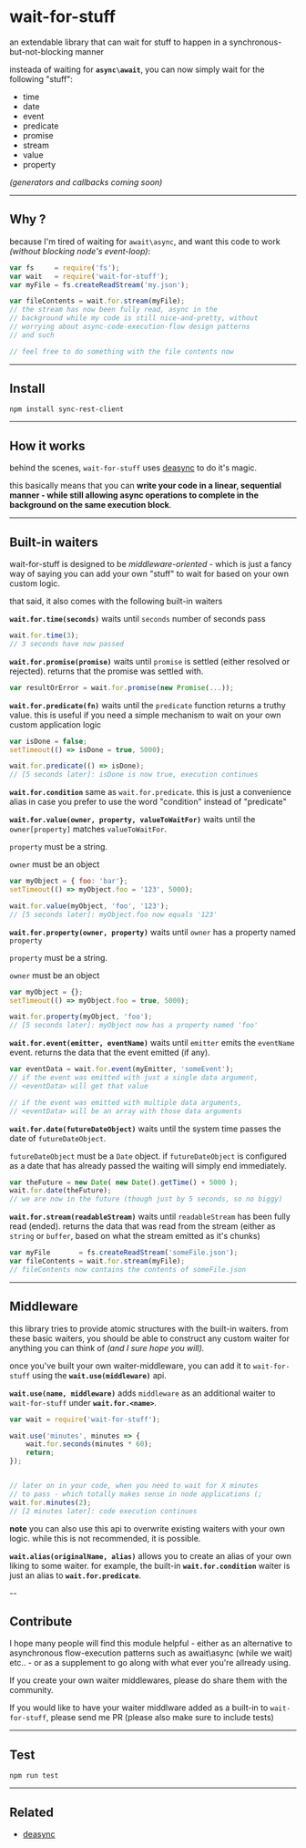 # wait-for-stuff
an extendable library that can wait for stuff to happen in a synchronous-but-not-blocking manner

insteada of waiting for **`async\await`**, you can now simply wait for the following "stuff":

* time
* date
* event
* predicate
* promise
* stream
* value
* property

*(generators and callbacks coming soon)*

---
## Why ?
because I'm tired of waiting for `await\async`, and want this code to work *(without blocking node's event-loop)*:

```javascript
var fs     = require('fs');
var wait   = require('wait-for-stuff');
var myFile = fs.createReadStream('my.json');

var fileContents = wait.for.stream(myFile);
// the stream has now been fully read, async in the
// background while my code is still nice-and-pretty, without
// worrying about async-code-execution-flow design patterns
// and such

// feel free to do something with the file contents now
```


---
## Install
```
npm install sync-rest-client
```


---
## How it works
behind the scenes, `wait-for-stuff` uses [deasync](https://www.npmjs.com/package/deasync) to do it's magic.

this basically means that you can **write your code in a linear, sequential manner - while still allowing async operations to complete in the background on the same execution block**.


---
## Built-in waiters
wait-for-stuff is designed to be *middleware-oriented* - which is just a fancy way of saying you can add your own "stuff" to wait for based on your own custom logic.

that said, it also comes with the following built-in waiters

**`wait.for.time(seconds)`** waits until `seconds` number of seconds pass

```javascript
wait.for.time(3);
// 3 seconds have now passed
```


**`wait.for.promise(promise)`** waits until `promise` is settled (either resolved or rejected). returns that the promise was settled with.

```javascript
var resultOrError = wait.for.promise(new Promise(...));
```


**`wait.for.predicate(fn)`** waits until the `predicate` function returns a truthy value. this is useful if you need a simple mechanism to wait on your own custom application logic

```javascript
var isDone = false;
setTimeout(() => isDone = true, 5000);

wait.for.predicate(() => isDone);
// [5 seconds later]: isDone is now true, execution continues
```
**`wait.for.condition`** same as `wait.for.predicate`. this is just a convenience alias in case you prefer to use the word "condition" instead of "predicate"


**`wait.for.value(owner, property, valueToWaitFor)`** waits until the `owner[property]` matches `valueToWaitFor`.

`property` must be a string.

`owner` must be an object

```javascript
var myObject = { foo: 'bar'};
setTimeout(() => myObject.foo = '123', 5000);

wait.for.value(myObject, 'foo', '123');
// [5 seconds later]: myObject.foo now equals '123'
```



**`wait.for.property(owner, property)`** waits until `owner` has a property named `property`

`property` must be a string.

`owner` must be an object

```javascript
var myObject = {};
setTimeout(() => myObject.foo = true, 5000);

wait.for.property(myObject, 'foo');
// [5 seconds later]: myObject now has a property named 'foo'
```


**`wait.for.event(emitter, eventName)`** waits until `emitter` emits the `eventName` event. returns the data that the event emitted (if any).

```javascript
var eventData = wait.for.event(myEmitter, 'someEvent');
// if the event was emitted with just a single data argument,
// <eventData> will get that value

// if the event was emitted with multiple data arguments,
// <eventData> will be an array with those data arguments
```



**`wait.for.date(futureDateObject)`** waits until the system time passes the date of `futureDateObject`.

`futureDateObject` must be a `Date` object. if `futureDateObject` is configured as a date that has already passed the waiting will simply end immediately.

```javascript
var theFuture = new Date( new Date().getTime() + 5000 );
wait.for.date(theFuture);
// we are now in the future (though just by 5 seconds, so no biggy)
```


**`wait.for.stream(readableStream)`** waits until `readableStream` has been fully read (ended). returns the data that was read from the stream (either as `string` or `buffer`, based on what the stream emitted as it's chunks)

```javascript
var myFile       = fs.createReadStream('someFile.json');
var fileContents = wait.for.stream(myFile);
// fileContents now contains the contents of someFile.json
```


---
## Middleware
this library tries to provide atomic structures with the built-in waiters. from these basic waiters, you should be able to construct any custom waiter for anything you can think of *(and I sure hope you will).*

once you've built your own waiter-middleware, you can add it to `wait-for-stuff` using the **`wait.use(middleware)`** api.

**`wait.use(name, middleware)`** adds `middleware` as an additional waiter to `wait-for-stuff` under **`wait.for.<name>`**.

```javascript
var wait = require('wait-for-stuff');

wait.use('minutes', minutes => {
    wait.for.seconds(minutes * 60);
    return;
});


// later on in your code, when you need to wait for X minutes
// to pass - which totally makes sense in node applications (;
wait.for.minutes(2);
// [2 minutes later]: code execution continues
```

**note** you can also use this api to overwrite existing waiters with your own logic. while this is not recommended, it is possible.



**`wait.alias(originalName, alias)`** allows you to create an alias of your own liking to some waiter. for example, the built-in **`wait.for.condition`** waiter is just an alias to **`wait.for.predicate`**.


--
## Contribute
I hope many people will find this module helpful - either as an alternative to asynchronous flow-execution patterns such as await\async (while we wait) etc.. - or as a supplement to go along with what ever you're allready using.

If you create your own waiter middlewares, please do share them with the community.

If you would like to have your waiter middlware added as a built-in to `wait-for-stuff`, please send me PR (please also make sure to include tests)



---
## Test
```
npm run test
```


---
## Related
* [deasync](https://www.npmjs.com/package/deasync)

